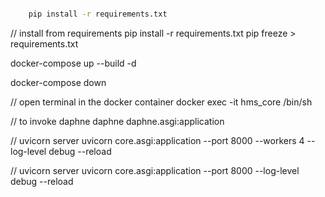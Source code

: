 ```bash

    pip install -r requirements.txt

```

// install from requirements
pip install -r requirements.txt
pip freeze > requirements.txt

docker-compose up --build -d

docker-compose down

// open terminal in the docker container
docker exec -it hms_core /bin/sh

// to invoke daphne
daphne daphne.asgi:application

// uvicorn server
uvicorn core.asgi:application --port 8000 --workers 4 --log-level debug --reload

// uvicorn server
uvicorn core.asgi:application --port 8000 --log-level debug --reload
